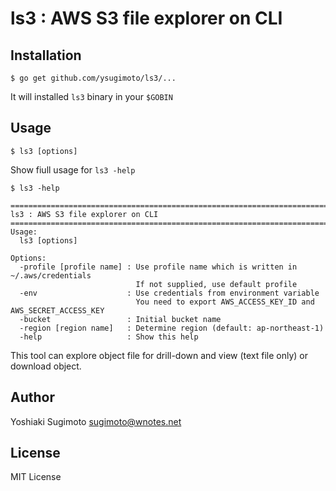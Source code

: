 # ls3 : AWS S3 file explorer on CLI

## Installation

```
$ go get github.com/ysugimoto/ls3/...
```

It will installed `ls3` binary in your `$GOBIN`

## Usage

```
$ ls3 [options]
```

Show fiull usage for `ls3 -help`

```
$ ls3 -help

========================================================================
ls3 : AWS S3 file explorer on CLI
========================================================================
Usage:
  ls3 [options]

Options:
  -profile [profile name] : Use profile name which is written in ~/.aws/credentials
                            If not supplied, use default profile
  -env                    : Use credentials from environment variable
                            You need to export AWS_ACCESS_KEY_ID and AWS_SECRET_ACCESS_KEY
  -bucket                 : Initial bucket name
  -region [region name]   : Determine region (default: ap-northeast-1)
  -help                   : Show this help
```

This tool can explore object file for drill-down and view (text file only) or download object.

## Author

Yoshiaki Sugimoto <sugimoto@wnotes.net>

## License

MIT License
